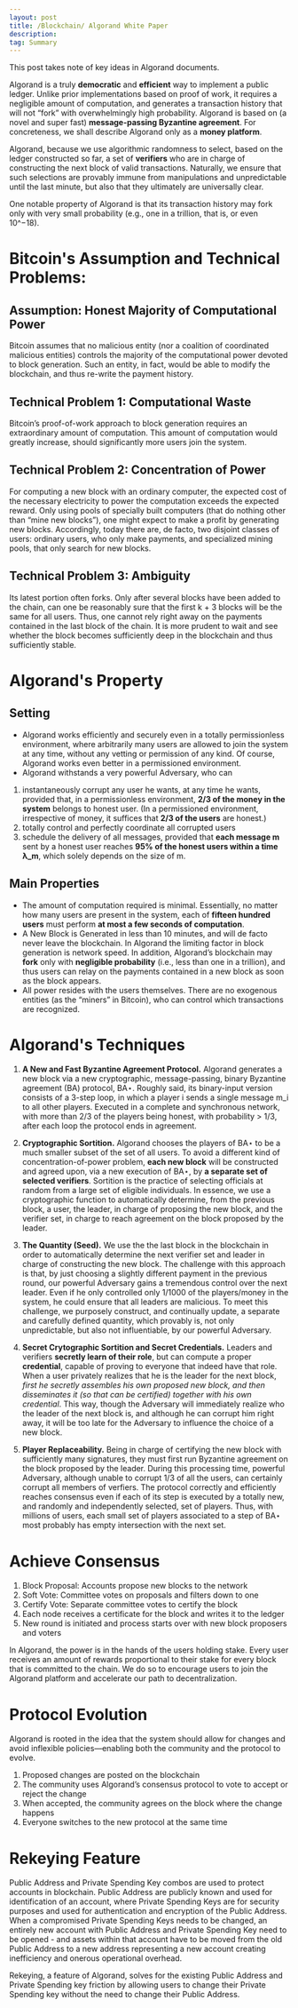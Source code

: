 ```yaml
---
layout: post
title: /Blockchain/ Algorand White Paper
description:
tag: Summary
---
```


This post takes note of key ideas in Algorand documents.

Algorand is a truly **democratic** and **efficient** way to implement a public ledger. Unlike prior implementations based on proof of work, it requires a negligible amount of computation, and generates a transaction history that will not “fork” with overwhelmingly high probability. Algorand is based on (a novel and super fast) **message-passing Byzantine agreement**. For concreteness, we shall describe Algorand only as a **money platform**.

Algorand, because we use algorithmic randomness to select, based on the ledger constructed so far, a set of **verifiers** who are in charge of constructing the next block of valid transactions. Naturally, we ensure that such selections are provably immune from manipulations and unpredictable until the last minute, but also that they ultimately are universally clear.

One notable property of Algorand is that its transaction history may fork only with very small probability (e.g., one in a trillion, that is, or even 10^−18).

# Bitcoin's Assumption and Technical Problems:

## Assumption: Honest Majority of Computational Power

Bitcoin assumes that no malicious entity (nor a coalition of coordinated malicious entities) controls the majority of the computational power devoted to block generation. Such an entity, in fact, would be able to modify the blockchain, and thus re-write the payment history.

## Technical Problem 1: Computational Waste

Bitcoin’s proof-of-work approach to block generation requires an extraordinary amount of computation. This amount of computation would greatly increase, should significantly more users join the system.

## Technical Problem 2: Concentration of Power

For computing a new block with an ordinary computer, the expected cost of the necessary electricity to power the computation exceeds the expected reward. Only using pools of specially built computers (that do nothing other than “mine new blocks”), one might expect to make a profit by generating new blocks. Accordingly, today there are, de facto, two disjoint classes of users: ordinary users, who only make payments, and specialized mining pools, that only search for new blocks.

## Technical Problem 3: Ambiguity

Its latest portion often forks.  Only after several blocks have been added to the chain, can one be reasonably sure that the first k + 3 blocks will be the same for all users. Thus, one cannot rely right away on the payments contained in the last block of the chain. It is more prudent to wait and see whether the block becomes sufficiently deep in the blockchain and thus sufficiently stable.

# Algorand's Property

## Setting
* Algorand works efficiently and securely even in a totally permissionless environment, where arbitrarily many users are allowed to join the system at any time, without any vetting or permission of any kind. Of course, Algorand works even better in a permissioned environment.
* Algorand withstands a very powerful Adversary, who can
1. instantaneously corrupt any user he wants, at any time he wants, provided that, in a permissionless environment, **2/3 of the money in the system** belongs to honest user. (In a permissioned environment, irrespective of money, it suffices that **2/3 of the users** are honest.)
2. totally control and perfectly coordinate all corrupted users
3. schedule the delivery of all messages, provided that **each message m** sent by a honest user reaches **95% of the honest users within a time λ_m**, which solely depends on the size of m.

## Main Properties
* The amount of computation required is minimal. Essentially, no matter how many users are present in the system, each of **fifteen hundred users** must perform **at most a few seconds of computation**.
* A New Block is Generated in less than 10 minutes, and will de facto never leave the blockchain. In Algorand the limiting factor in block generation is network speed. In addition, Algorand’s blockchain may **fork** only with **negligible probability** (i.e., less than one in a trillion), and thus users can relay on the payments contained in a new block as soon as the block appears.
* All power resides with the users themselves. There are no exogenous entities (as the “miners” in Bitcoin), who can control which transactions are recognized.

# Algorand's Techniques

1. **A New and Fast Byzantine Agreement Protocol.** Algorand generates a new block via a new cryptographic, message-passing, binary Byzantine agreement (BA) protocol, BA⋆. Roughly said, its binary-input version consists of a 3-step loop, in which a player i sends a single message m_i to all other players. Executed in a complete and synchronous network, with more than 2/3 of the players being honest, with probability > 1/3, after each loop the protocol ends in agreement.

2. **Cryptographic Sortition.** Algorand chooses the players of BA⋆ to be a much smaller subset of the set of all users. To avoid a different kind of concentration-of-power problem, **each new block** will be constructed and agreed upon, via a new execution of BA⋆, by **a separate set of selected verifiers**. Sortition is the practice of selecting officials at random from a large set of eligible individuals. In essence, we use a cryptographic function to automatically determine, from the previous block, a user, the leader, in charge of proposing the new block, and the verifier set, in charge to reach agreement on the block proposed by the leader. 

3. **The Quantity (Seed).** We use the the last block in the blockchain in order to automatically determine the next verifier set and leader in charge of constructing the new block. The challenge with this approach is that, by just choosing a slightly different payment in the previous round, our powerful Adversary gains a tremendous control over the next leader. Even if he only controlled only 1/1000 of the players/money in the system, he could ensure that all leaders are malicious. To meet this challenge, we purposely construct, and continually update, a separate and carefully defined quantity, which provably is, not only unpredictable, but also not influentiable, by our powerful Adversary.

4. **Secret Crytographic Sortition and Secret Credentials.** Leaders and verifiers **secretly learn of their role**, but can compute a proper **credential**, capable of proving to everyone that indeed have that role. When a user privately realizes that he is the leader for the next block, *first he secretly assembles his own proposed new block, and then disseminates it (so that can be certified) together with his own credential*. This way, though the Adversary will immediately realize who the leader of the next block is, and although he can corrupt him right away, it will be too late for the Adversary to influence the choice of a new block.

5. **Player Replaceability.** Being in charge of certifying the new block with sufficiently many signatures, they must first run Byzantine agreement on the block proposed by the leader. During this processing time, powerful Adversary, although unable to corrupt 1/3 of all the users, can certainly corrupt all members of verfiers. The protocol correctly and efficiently reaches consensus even if each of its step is executed by a totally new, and randomly and independently selected, set of players. Thus, with millions of users, each small set of players associated to a step of BA⋆ most probably has empty intersection with the next set.

# Achieve Consensus
1. Block Proposal: Accounts propose new blocks to the network
2. Soft Vote: Committee votes on proposals and filters down to one
3. Certify Vote: Separate committee votes to certify the block
4. Each node receives a certificate for the block and writes it to the ledger
5. New round is initiated and process starts over with new block proposers and voters

In Algorand, the power is in the hands of the users holding stake. Every user receives an amount of rewards proportional to their stake for every block that is committed to the chain. We do so to encourage users to join the Algorand platform and accelerate our path to decentralization.

# Protocol Evolution
Algorand is rooted in the idea that the system should allow for changes and avoid inflexible policies—enabling both the community and the protocol to evolve.
1. Proposed changes are posted on the blockchain
2. The community uses Algorand’s consensus protocol to vote to accept or reject the change
3. When accepted, the community agrees on the block where the change happens
4. Everyone switches to the new protocol at the same time

# Rekeying Feature

Public Address and Private Spending Key combos are used to protect accounts in blockchain. Public Address are publicly known and used for identification of an account, where Private Spending Keys are for security purposes and used for authentication and encryption of the Public Address. When a compromised Private Spending Keys needs to be changed, an entirely new account with Public Address and Private Spending Key need to be opened - and assets within that account have to be moved from the old Public Address to a new address representing a new account creating inefficiency and onerous operational overhead.

Rekeying, a feature of Algorand, solves for the existing Public Address and Private Spending key friction by allowing users to change their Private Spending key without the need to change their Public Address.
